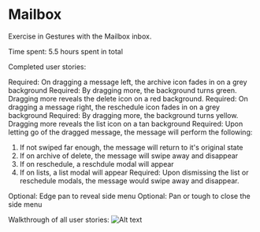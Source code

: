 Mailbox
=======

Exercise in Gestures with the Mailbox inbox.

Time spent: 5.5 hours spent in total

Completed user stories:

Required: On dragging a message left, the archive icon fades in on a grey background
Required: By dragging more, the background turns green. Dragging more reveals the delete icon on a red background.
Required: On dragging a message right, the reschedule icon fades in on a grey background
Required: By dragging more, the background turns yellow. Dragging more reveals the list icon on a tan background
Required: Upon letting go of the dragged message, the message will perform the following:
  1. If not swiped far enough, the message will return to it's original state
  2. If on archive of delete, the message will swipe away and disappear
  3. If on reschedule, a reschdule modal will appear
  4. If on lists, a list modal will appear
Required: Upon dismissing the list or reschedule modals, the message would swipe away and disappear.

Optional: Edge pan to reveal side menu
Optional: Pan or tough to close the side menu

Walkthrough of all user stories:
![Alt text](https://github.com/samjau/Mailbox/blob/master/mailbox.gif "walkthrough")

